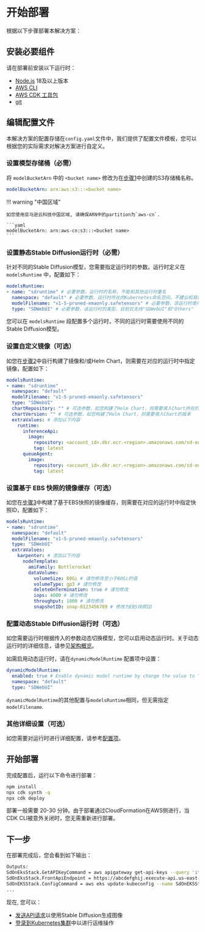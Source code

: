 # 开始部署

根据以下步骤部署本解决方案：

## 安装必要组件

请在部署前安装以下运行时：

* [Node.js](https://nodejs.org/en) 18及以上版本
* [AWS CLI](https://docs.aws.amazon.com/cli/latest/userguide/getting-started-install.html)
* [AWS CDK 工具包](https://docs.aws.amazon.com/cdk/v2/guide/cli.html)
* [git](https://git-scm.com/downloads)

## 编辑配置文件

本解决方案的配置存储在`config.yaml`文件中，我们提供了配置文件模板，您可以根据您的实际需求对解决方案进行自定义。

### 设置模型存储桶（必需）

将 `modelBucketArn` 中的 `<bucket name>` 修改为在[步骤1](./models.md)中创建的S3存储桶名称。

```yaml
modelBucketArn: arn:aws:s3:::<bucket name>
```

!!! warning "中国区域"

    如您使用亚马逊云科技中国区域, 请确保ARN中的partition为`aws-cn`.

    ```yaml
    modelBucketArn: arn:aws-cn:s3:::<bucket name>
    ```

### 设置静态Stable Diffusion运行时（必需）

针对不同的Stable Diffusion模型，您需要指定运行时的参数。运行时定义在 `modelsRuntime` 中，配置如下：

```yaml
modelsRuntime:
- name: "sdruntime" # 必要参数，运行时的名称，不能和其他运行时重名
  namespace: "default" # 必要参数，运行时所在的Kubernetes命名空间，不建议和其他运行时放置在相同的命名空间。
  modelFilename: "v1-5-pruned-emaonly.safetensors" # 必要参数，该运行时使用的模型名称，不能和其他运行时重复。
  type: "SDWebUI" # 必要参数，该运行时的类型，目前仅支持"SDWebUI"和"Others"
```

您可以在 `modelsRuntime` 段配置多个运行时，不同的运行时需要使用不同的Stable Diffusion模型。

### 设置自定义镜像（可选）

如您在[步骤2](./image-building.md)中自行构建了镜像和/或Helm Chart，则需要在对应的运行时中指定镜像，配置如下：

```yaml
modelsRuntime:
- name: "sdruntime"
  namespace: "default"
  modelFilename: "v1-5-pruned-emaonly.safetensors"
  type: "SDWebUI"
  chartRepository: "" # 可选参数，如您构建了Helm Chart，则需要填入Chart所在的地址。需要包含协议前缀 (oci:// 或 https:// )
  chartVersion: "" # 可选参数，如您构建了Helm Chart，则需要填入Chart的版本
  extraValues: # 添加以下内容
    runtime:
      inferenceApi:
        image:
          repository: <account_id>.dkr.ecr.<region>.amazonaws.com/sd-on-eks/inference-api # Stable Diffusion 运行时镜像的地址.
          tag: latest
      queueAgent:
        image:
          repository: <account_id>.dkr.ecr.<region>.amazonaws.com/sd-on-eks/queue-agent # Queue agent镜像的地址.
          tag: latest
```

### 设置基于 EBS 快照的镜像缓存（可选）

如您在[步骤3](./ebs-snapshot.md)中构建了基于EBS快照的镜像缓存，则需要在对应的运行时中指定快照ID，配置如下：

```yaml
modelsRuntime:
- name: "sdruntime"
  namespace: "default"
  modelFilename: "v1-5-pruned-emaonly.safetensors"
  type: "SDWebUI"
  extraValues:
    karpenter: # 添加以下内容
      nodeTemplate:
        amiFamily: Bottlerocket
        dataVolume:
          volumeSize: 80Gi # 请勿修改至小于80Gi的值
          volumeType: gp3 # 请勿修改
          deleteOnTermination: true # 请勿修改
          iops: 4000 # 请勿修改
          throughput: 1000 # 请勿修改
          snapshotID: snap-0123456789 # 修改为EBS快照ID
```

### 配置动态Stable Diffusion运行时（可选）

如您需要运行时根据传入的参数动态切换模型，您可以启用动态运行时。关于动态运行时的详细信息，请参见[架构概览](../architecture/architecture.md)。

如需启用动态运行时，请在`dynamicModelRuntime` 配置项中设置：

```yaml
dynamicModelRuntime:
  enabled: true # Enable dynamic model runtime by change the value to "true"
  namespace: "default"
  type: "SDWebUI"
```

`dynamicModelRuntime`的其他配置与`modelsRuntime`相同，但无需指定`modelFilename`.

### 其他详细设置（可选）

如您需要对运行时进行详细配置，请参考[配置项](./configuration.md)。


## 开始部署

完成配置后，运行以下命令进行部署：

```bash
npm install
npx cdk synth -q
npx cdk deploy
```

部署一般需要 20-30 分钟。由于部署通过CloudFormation在AWS侧进行，当CDK CLI被意外关闭时，您无需重新进行部署。

## 下一步

在部署完成后，您会看到如下输出：

```bash
Outputs:
SdOnEksStack.GetAPIKeyCommand = aws apigateway get-api-keys --query 'items[?id==`abcdefghij`].value' --include-values --output text
SdOnEksStack.FrontApiEndpoint = https://abcdefghij.execute-api.us-east-1.amazonaws.com/prod/
SdOnEKSStack.ConfigCommand = aws eks update-kubeconfig --name SdOnEKSStack --region us-east-1 --role-arn arn:aws:iam::123456789012:role/SdOnEKSStack-SdOnEKSStackAccessRole
...
```

现在, 您可以：

* [发送API请求](../usage/index.md)以使用Stable Diffusion生成图像
* [登录到Kubernetes集群](../operation/kubernetes-cluster.md)中以进行运维操作
